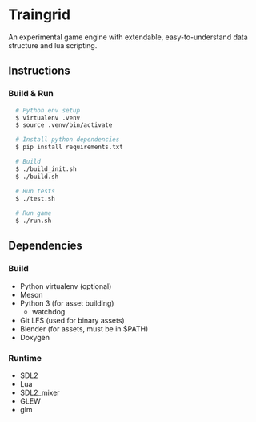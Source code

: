 # Traingrid

An experimental game engine with extendable, easy-to-understand data structure and lua scripting.

## Instructions

### Build & Run

```bash
  # Python env setup
  $ virtualenv .venv 
  $ source .venv/bin/activate

  # Install python dependencies
  $ pip install requirements.txt

  # Build
  $ ./build_init.sh
  $ ./build.sh

  # Run tests
  $ ./test.sh    
   
  # Run game
  $ ./run.sh
```

## Dependencies

### Build

- Python virtualenv (optional)
- Meson
- Python 3 (for asset building)
  - watchdog
- Git LFS (used for binary assets)
- Blender (for assets, must be in $PATH)
- Doxygen

### Runtime

- SDL2
- Lua
- SDL2_mixer
- GLEW
- glm
